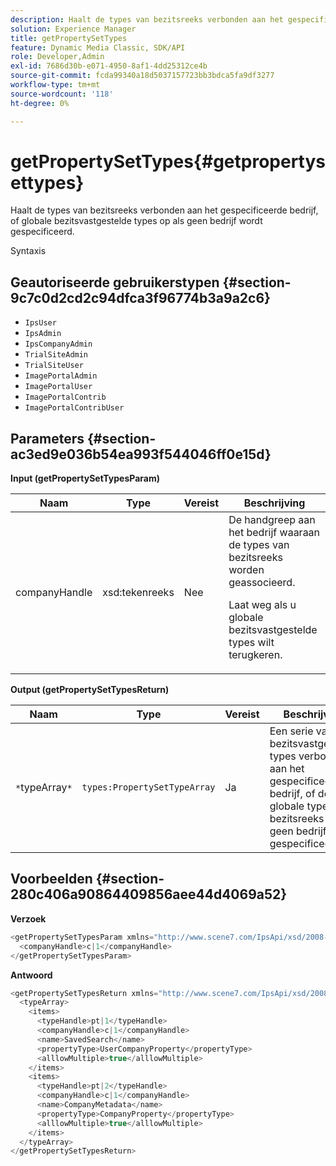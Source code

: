 ```yaml
---
description: Haalt de types van bezitsreeks verbonden aan het gespecificeerde bedrijf, of globale bezitsvastgestelde types op als geen bedrijf wordt gespecificeerd.
solution: Experience Manager
title: getPropertySetTypes
feature: Dynamic Media Classic, SDK/API
role: Developer,Admin
exl-id: 7686d30b-e071-4950-8af1-4dd25312ce4b
source-git-commit: fcda99340a18d5037157723bb3bdca5fa9df3277
workflow-type: tm+mt
source-wordcount: '118'
ht-degree: 0%

---
```


# getPropertySetTypes{#getpropertysettypes}

Haalt de types van bezitsreeks verbonden aan het gespecificeerde bedrijf, of globale bezitsvastgestelde types op als geen bedrijf wordt gespecificeerd.

Syntaxis

## Geautoriseerde gebruikerstypen {#section-9c7c0d2cd2c94dfca3f96774b3a9a2c6}

* `IpsUser`
* `IpsAdmin`
* `IpsCompanyAdmin`
* `TrialSiteAdmin`
* `TrialSiteUser`
* `ImagePortalAdmin`
* `ImagePortalUser`
* `ImagePortalContrib`
* `ImagePortalContribUser`

## Parameters {#section-ac3ed9e036b54ea993f544046ff0e15d}

**Input (getPropertySetTypesParam)**

<table id="table_2590368FEEF04AD4B074412CBBA90F88"> 
 <thead> 
  <tr> 
   <th colname="col1" class="entry"> Naam </th> 
   <th colname="col2" class="entry"> Type </th> 
   <th colname="col3" class="entry"> Vereist </th> 
   <th colname="col4" class="entry"> Beschrijving </th> 
  </tr> 
 </thead>
 <tbody> 
  <tr> 
   <td colname="col1"> <span class="codeph"> <span class="varname"> companyHandle</span> </span> </td> 
   <td colname="col2"> <span class="codeph"> xsd:tekenreeks</span> </td> 
   <td colname="col3"> Nee </td> 
   <td colname="col4">De handgreep aan het bedrijf waaraan de types van bezitsreeks worden geassocieerd. <p>Laat weg als u globale bezitsvastgestelde types wilt terugkeren. </p> </td> 
  </tr> 
 </tbody> 
</table>

**Output (getPropertySetTypesReturn)**

| Naam | Type | Vereist | Beschrijving |
|---|---|---|---|
| `*`typeArray`*` | `types:PropertySetTypeArray` | Ja | Een serie van bezitsvastgestelde types verbonden aan het gespecificeerde bedrijf, of de globale types van bezitsreeks als geen bedrijf werd gespecificeerd. |

## Voorbeelden {#section-280c406a90864409856aee44d4069a52}

**Verzoek**

```java
<getPropertySetTypesParam xmlns="http://www.scene7.com/IpsApi/xsd/2008-01-15">
  <companyHandle>c|1</companyHandle>
</getPropertySetTypesParam>
```

**Antwoord**

```java
<getPropertySetTypesReturn xmlns="http://www.scene7.com/IpsApi/xsd/2008-01-15">
  <typeArray>
    <items>
      <typeHandle>pt|1</typeHandle>
      <companyHandle>c|1</companyHandle>
      <name>SavedSearch</name>
      <propertyType>UserCompanyProperty</propertyType>
      <alllowMultiple>true</alllowMultiple>
    </items>
    <items>
      <typeHandle>pt|2</typeHandle>
      <companyHandle>c|1</companyHandle>
      <name>CompanyMetadata</name>
      <propertyType>CompanyProperty</propertyType>
      <alllowMultiple>true</alllowMultiple>
    </items>
  </typeArray>
</getPropertySetTypesReturn>
```
